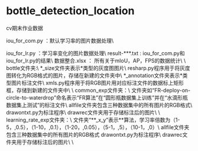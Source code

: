 # bottle_detection_location
cv期末作业数据


iou_for_com.py ：默认学习率的图片数据处理\\


iou_for_lr.py ：学习率变化的图片数据处理\\
result-\*\*\*.txt : iou_for_com.py和iou_for_lr.py的结果\\
数据整合.xlsx ： 所有关于mIoU，AP，FPS的数据统计\\
\\
bottle文件夹:\\
\*\_size文件夹表示\*类型的灰度图图片\\
resharp.py程序用于将灰度图转化为RGB格式的图片，存储在新建的文件夹中\\
\*\_annotation文件夹表示\*类型图片标注文件\\
xmls.py程序用于将RGB图片用对应标注文件的数据标上矩形框，存储到新建的文件夹中\\
\\
common_exp文件夹：\\
文件夹如“FR-deploy-on-circle-to-waterdrop”命名表示“FR算法”在“圆形瓶数据集上训练”并在“水滴形瓶数据集上测试”的标注文件\\
allfile文件夹包含三种数据集中的所有图片的RGB格式\\
drawontxt.py为标注程序\\
drawrec文件夹用于存储标注后的图片\\
\\
learning_rate_exp文件夹：\\
文件夹“\*\*\_x\_y”表示\*\*算法，学习率倍数为（1-5，,0.5），（1-10，,0.1），（1-20，,0.05），（5-1，,5），（10-1，,0）\\
allfile文件夹包含三种数据集中的所有图片的RGB格式
drawontxt.py为标注程序\\
drawrec文件夹用于存储标注后的图片\\
\\
